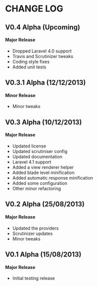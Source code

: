 CHANGE LOG
==========


## V0.4 Alpha (Upcoming)
#### Major Release

* Dropped Laravel 4.0 support
* Travis and Scrutinizer tweaks
* Coding style fixes
* Added unit tests

## V0.3.1 Alpha (12/12/2013)
#### Minor Release

* Minor tweaks


## V0.3 Alpha (10/12/2013)
#### Major Release

* Updated license
* Updated scrutiniser config
* Updated documentation
* Laravel 4.1 support
* Added a view renderer helper
* Added blade level minification
* Added automatic response minification
* Added some configuration
* Other minor refactoring


## V0.2 Alpha (25/08/2013)
#### Major Release

* Updated the providers
* Scrutinizer updates
* Minor tweaks


## V0.1 Alpha (15/08/2013)
#### Major Release

* Initial testing release
